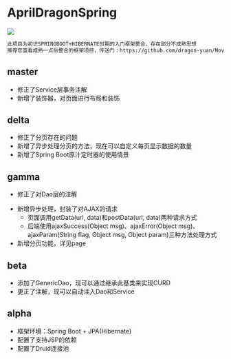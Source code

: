 # AprilDragonSpring
![](https://github.com/dragon-yuan/AprilDragonSpring/raw/master/src/main/webapp/images/pic.jpg)
<br>
```html
此项目为初识SPRINGBOOT+HIBERNATE时期的入门框架整合，存在部分不成熟思想
推荐您查看成熟一点后整合的框架项目，传送门：https://github.com/dragon-yuan/NovSpringBoot
```
master
---

- 修正了Service层事务注解 
- 新增了装饰器，对页面进行布局和装饰 

delta
---

- 修正了分页存在的问题 
- 新增了异步处理分页的方法，现在可以自定义每页显示数据的数量 
- 新增了Spring Boot原汁定时器的使用情景 

gamma
---

- 修正了对Dao层的注解 
* 新增异步处理，封装了对AJAX的请求 
	* 页面调用getData(url, data)和postData(url, data)两种请求方式 
	* 后端使用ajaxSuccess(Object msg)、ajaxError(Object msg)、ajaxParam(String flag, Object msg, Object param)三种方法处理方式
* 新增分页功能，详见page 

beta
---

- 添加了GenericDao，现可以通过继承此基类来实现CURD 
- 更正了注解，现可以自动注入Dao和Service 

alpha
---

- 框架环境：Spring Boot + JPA(Hibernate) 
- 配置了支持JSP的依赖 
- 配置了Druid连接池 

